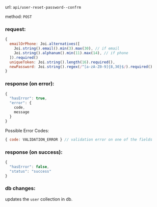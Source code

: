 url: `api/user-reset-password--confrm`

method: `POST`

### request: 
```js
{
  emailOrPhone: Joi.alternatives([
    Joi.string().email().min(3).max(30), // if email
    Joi.string().alphanum().min(11).max(14), // if phone
  ]).required()
  uniqueToken: Joi.string().length(16).required(),
  newPassword: Joi.string().regex(/^[a-zA-Z0-9]{8,30}$/).required()
}
```

### response (on error):
```js
{
  "hasError": true,
  "error": {
    code,
    message
  }
}
```

Possible Error Codes:
```js
{ code: VALIDATION_ERROR } // validation error on one of the fields
```

### response (on success):
```js
{
  "hasError": false,
  "status": "success"
}
```

### db changes:
updates the `user` collection in db.